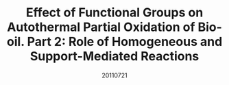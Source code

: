 ---
title: "Effect of Functional Groups on Autothermal Partial Oxidation of Bio-oil. Part 2: Role of Homogeneous and Support-Mediated Reactions"
citation: "Kruger, J. S., Rennard, D. C., **Josephson, T. R.**, Schmidt, L. D."
citation_id: 'tjo_20110721ii'
date: '20110721'
timestamp: "2011"
image: '/static/img/pub/tjo_20110721ii.png'
#altmetric: ''
# pmcid:
# biorxiv
link: '10.1021/ef200456m'
# code:
---